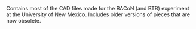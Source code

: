 Contains most of the CAD files made for the BACoN (and BTB) experiment at the University of New Mexico. Includes older versions of pieces that are now obsolete. 
